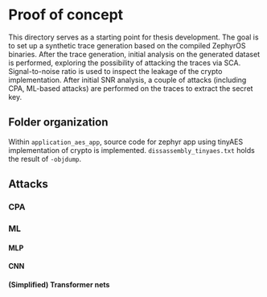 # Proof of concept

This directory serves as a starting point for thesis development. The goal is to set up a synthetic trace generation based on the compiled ZephyrOS binaries. After the trace generation, initial analysis on the generated dataset is performed, exploring the possibility of attacking the traces via SCA. Signal-to-noise ratio is used to inspect the leakage of the crypto implementation. After initial SNR analysis, a couple of attacks (including CPA, ML-based attacks) are performed on the traces to extract the secret key.

## Folder organization

Within `application_aes_app`, source code for zephyr app using tinyAES implementation of crypto is implemented. `dissassembly_tinyaes.txt` holds the result of `-objdump`.

## Attacks

### CPA

### ML

#### MLP

#### CNN

#### (Simplified) Transformer nets
